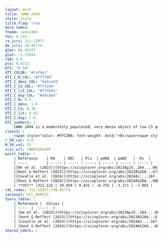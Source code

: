 ```yaml
---
layout: post
title: CWNU 2494
style: style
title_flag: true
more_names: 
fname: cwnu2494
fov: 0.133
ra_icrs: 311.12077
de_icrs: 39.95774
glon: 80.43157
glat: -1.72669
r50: 4.0
plx: 0.4315
UTI: "0.54"
UTI_COLOR: "#fafde1"
UTI_C_N_COL: "#ffffe8"
UTI_C_dens_COL: "#a6cab9"
UTI_C_C3_COL: "#fff1d4"
UTI_C_lit_COL: "#fff6da"
UTI_C_dup_COL: "#a6cab9"
UTI_C_N: 0.5
UTI_C_dens: 1.0
UTI_C_C3: 0.38
UTI_C_lit: 0.42
UTI_C_dup: 1.0
UTI_summary: |
    CWNU 2494 is a moderately populated, very dense object of low C3 quality. It was recently reported in the literature.
class3: |
    <span style="color: #FFC300; font-weight: bold;">B</span><span style="color: red; font-weight: bold;">C</span>
r_50_val: 4.0
N_50_val: 51
scix_url: CWNU%202494
posit_table: |
    | Reference    | RA    | DEC   | Plx  | pmRA  | pmDE   |  Rv  |
    | :---         | :---: | :---: | :---: | :---: | :---: | :---: |
    |[He et al. (2023)](https://scixplorer.org/abs/2023ApJS..264....8H) | 311.128 | 39.95 | 0.464 | -0.782 | -3.283 | -18.09 |
    |[Hunt & Reffert (2023)](https://scixplorer.org/abs/2023A%26A...673A.114H) | 311.134 | 39.957 | 0.438 | -0.765 | -3.237 | -7.774 |
    |[Cavallo et al. (2024)](https://scixplorer.org/abs/2024AJ....167...12C) | 311.105 | 39.949 | 0.44 | -- | -- | -- |
    |[Hunt & Reffert (2024)](https://scixplorer.org/abs/2024A%26A...686A..42H) | 311.134 | 39.957 | 0.438 | -0.765 | -3.237 | -7.774 |
    | **UCC** |311.121 | 39.958 | 0.431 | -0.755 | -3.271 | -7.803 | 
cds_radec: 311.12077,+39.95774
carousel: UCC_HUNT23
fpars_table: |
    | Reference |  Values |
    | :---  |  :---:  |
    | [He et al. (2023)](https://scixplorer.org/abs/2023ApJS..264....8H) | `A0=4.15, m-M=11.45, logAge=8.75` |
    | [Hunt & Reffert (2023)](https://scixplorer.org/abs/2023A%26A...673A.114H) | `AV50=4.307, diffAV50=1.563, MOD50=11.629, logAge50=7.837` |
    | [Cavallo et al. (2024)](https://scixplorer.org/abs/2024AJ....167...12C) | `AV50=4.39, dMod50=11.65, logAge50=7.9, [Fe/H]50=0.28` |
    | [Hunt & Reffert (2024)](https://scixplorer.org/abs/2024A%26A...686A..42H) | `MassJ=400.016` |
shared_table: |
    
---
```

